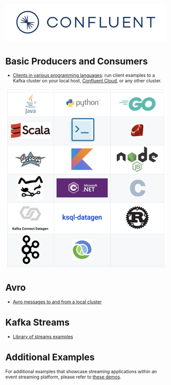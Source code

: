 ![image](../images/confluent-logo-300-2.png)

# Basic Producers and Consumers

* [Clients in various programming languages](cloud/README.md): run client examples to a Kafka cluster on your local host, [Confluent Cloud](https://www.confluent.io/confluent-cloud/?utm_source=github&utm_medium=demo&utm_campaign=ch.examples_type.community_content.clients-ccloud), or any other cluster.

<a href="cloud/README.md" target="_blank"><img src="cloud/images/clients-all.png" width="600"></a>

# Avro

* [Avro messages to and from a local cluster](avro/README.md)

# Kafka Streams

* [Library of streams examples](https://github.com/confluentinc/kafka-streams-examples)

# Additional Examples

For additional examples that showcase streaming applications within an event streaming platform, please refer to [these demos](https://github.com/confluentinc/examples).
